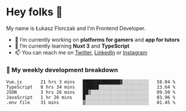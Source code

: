 # Hey folks 👋

My name is Łukasz Florczak and I'm Frontend Developer. 

- 🔭 I’m currently working on **platforms for gamers** and **app for tutors**
- 🌱 I’m currently learning **Nuxt 3** and **TypeScript**
- 📫 You can reach me on [Twitter](https://twitter.com/lukaszflorczak), [LinkedIn](https://pl.linkedin.com/in/lukasz-florczak) or [Instagram](https://instagram.com/lukaszflorczak)


### 🧮 My weekly development breakdown

<!--START_SECTION:waka-->
```text
Vue.js       21 hrs 3 mins   ██████████████▓░░░░░░░░░░   58.04 % 
TypeScript   8 hrs 34 mins   ██████░░░░░░░░░░░░░░░░░░░   23.64 % 
JSON         3 hrs 26 mins   ██▒░░░░░░░░░░░░░░░░░░░░░░   09.50 % 
JavaScript   1 hr 26 mins    █░░░░░░░░░░░░░░░░░░░░░░░░   03.96 % 
.env file    31 mins         ▒░░░░░░░░░░░░░░░░░░░░░░░░   01.45 % 
```
<!--END_SECTION:waka-->

<!--
**lukaszflorczak/lukaszflorczak** is a ✨ _special_ ✨ repository because its `README.md` (this file) appears on your GitHub profile.

Here are some ideas to get you started:

- 🔭 I’m currently working on ...
- 🌱 I’m currently learning ...
- 👯 I’m looking to collaborate on ...
- 🤔 I’m looking for help with ...
- 💬 Ask me about ...
- 📫 How to reach me: ...
- 😄 Pronouns: ...
- ⚡ Fun fact: ...
-->
